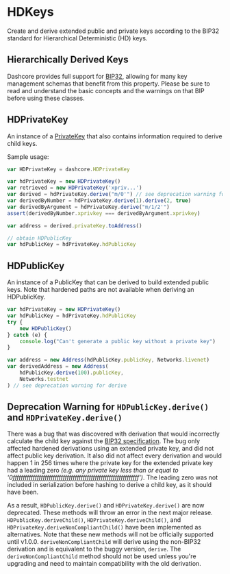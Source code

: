 # HDKeys

Create and derive extended public and private keys according to the BIP32 standard for Hierarchical Deterministic (HD) keys.

## Hierarchically Derived Keys

Dashcore provides full support for [BIP32](https://github.com/bitcoin/bips/blob/master/bip-0032.mediawiki), allowing for many key management schemas that benefit from this property. Please be sure to read and understand the basic concepts and the warnings on that BIP before using these classes.

## HDPrivateKey

An instance of a [PrivateKey](privatekey.md) that also contains information required to derive child keys.

Sample usage:

```javascript
var HDPrivateKey = dashcore.HDPrivateKey

var hdPrivateKey = new HDPrivateKey()
var retrieved = new HDPrivateKey('xpriv...')
var derived = hdPrivateKey.derive("m/0'") // see deprecation warning for derive
var derivedByNumber = hdPrivateKey.derive(1).derive(2, true)
var derivedByArgument = hdPrivateKey.derive("m/1/2'")
assert(derivedByNumber.xprivkey === derivedByArgument.xprivkey)

var address = derived.privateKey.toAddress()

// obtain HDPublicKey
var hdPublicKey = hdPrivateKey.hdPublicKey
```

## HDPublicKey

An instance of a PublicKey that can be derived to build extended public keys. Note that hardened paths are not available when deriving an HDPublicKey.

```javascript
var hdPrivateKey = new HDPrivateKey()
var hdPublicKey = hdPrivateKey.hdPublicKey
try {
    new HDPublicKey()
} catch (e) {
    console.log("Can't generate a public key without a private key")
}

var address = new Address(hdPublicKey.publicKey, Networks.livenet)
var derivedAddress = new Address(
    hdPublicKey.derive(100).publicKey,
    Networks.testnet
) // see deprecation warning for derive
```

## Deprecation Warning for `HDPublicKey.derive()` and `HDPrivateKey.derive()`

There was a bug that was discovered with derivation that would incorrectly calculate the child key against the [BIP32 specification](https://github.com/bitcoin/bips/blob/master/bip-0032.mediawiki).
The bug only affected hardened derivations using an extended private key, and did not affect public key derivation. It also did not affect every derivation and would happen 1 in 256 times where the private key for the extended private key had a leading zero _(e.g. any private key less than or equal to '0fffffffffffffffffffffffffffffffffffffffffffffffffffffffffffffff')_. The leading zero was not included in serialization before hashing to derive a child key, as it should have been.

As a result, `HDPublicKey.derive()` and `HDPrivateKey.derive()` are now deprecated. These methods will throw an error in the next major release.
`HDPublicKey.deriveChild()`, `HDPrivateKey.deriveChild()`, and `HDPrivateKey.deriveNonCompliantChild()` have been implemented as alternatives. Note that these new methods will not be officially supported until v1.0.0. `deriveNonCompliantChild` will derive using the non-BIP32 derivation and is equivalent to the buggy version, `derive`. The `deriveNonCompliantChild` method should not be used unless you're upgrading and need to maintain compatibility with the old derivation.
